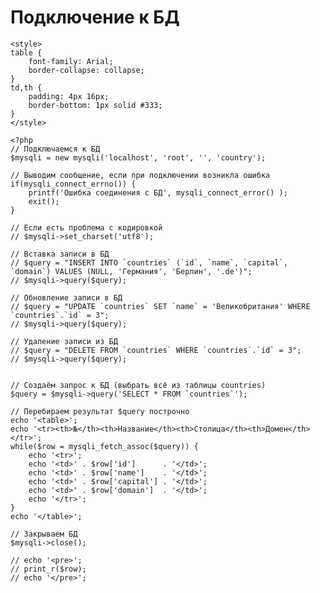 # Подключение к БД

    <style>
    table {
        font-family: Arial;
        border-collapse: collapse;
    }
    td,th {
        padding: 4px 16px;
        border-bottom: 1px solid #333;
    }
    </style>

    <?php
    // Подключаемся к БД
    $mysqli = new mysqli('localhost', 'root', '', 'country');

    // Выводим сообщение, если при подключении возникла ошибка
    if(mysqli_connect_errno()) {
        printf('Ошибка соединения с БД', mysqli_connect_error() );
        exit();
    }

    // Если есть проблема с кодировкой
    // $mysqli->set_charset('utf8');

    // Вставка записи в БД
    // $query = "INSERT INTO `countries` (`id`, `name`, `capital`, `domain`) VALUES (NULL, 'Германия', 'Берлин', '.de')";
    // $mysqli->query($query);

    // Обновление записи в БД
    // $query = "UPDATE `countries` SET `name` = 'Великобритания' WHERE `countries`.`id` = 3";
    // $mysqli->query($query);

    // Удаление записи из БД
    // $query = "DELETE FROM `countries` WHERE `countries`.`id` = 3";
    // $mysqli->query($query);


    // Создаём запрос к БД (выбрать всё из таблицы countries)
    $query = $mysqli->query('SELECT * FROM `countries`');

    // Перебираем результат $query построчно
    echo '<table>';
    echo '<tr><th>№</th><th>Название</th><th>Столица</th><th>Домен</th></tr>';
    while($row = mysqli_fetch_assoc($query)) {
        echo '<tr>';
        echo '<td>' . $row['id']      . '</td>';
        echo '<td>' . $row['name']    . '</td>';
        echo '<td>' . $row['capital'] . '</td>';
        echo '<td>' . $row['domain']  . '</td>';
        echo '</tr>';
    }
    echo '</table>';

    // Закрываем БД
    $mysqli->close();

    // echo '<pre>';
    // print_r($row);
    // echo '</pre>';
